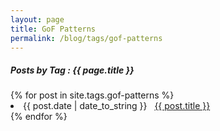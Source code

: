 ```yaml
---
layout: page
title: GoF Patterns
permalink: /blog/tags/gof-patterns
---
```

 
<h5> Posts by Tag : {{ page.title }} </h5>

<div class="card">
{% for post in site.tags.gof-patterns %}
 <li class="category-posts"><span>{{ post.date | date_to_string }}</span> &nbsp; <a href="{{ post.url }}">{{ post.title }}</a></li>
{% endfor %}
</div>